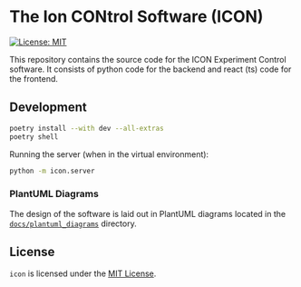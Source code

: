 # The Ion CONtrol Software (ICON)

[![License: MIT](https://img.shields.io/badge/License-MIT-yellow.svg)](https://opensource.org/licenses/MIT)

This repository contains the source code for the ICON Experiment Control software. It consists of python code for the backend and react (ts) code for the frontend.

## Development

```bash
poetry install --with dev --all-extras
poetry shell
```

Running the server (when in the virtual environment):

```bash
python -m icon.server
```

### PlantUML Diagrams

The design of the software is laid out in PlantUML diagrams located in the [`docs/plantuml_diagrams`](./docs/plantuml_diagrams) directory.

## License

`icon` is licensed under the [MIT License](./LICENSE).

